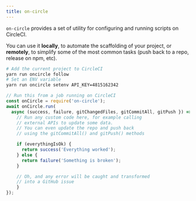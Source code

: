 ```yaml
---
title: on-circle
---
```


`on-circle` provides a set of utility for configuring and running scripts on
CircleCI.

You can use it **locally**, to automate the scaffolding of your project, or
**remotely**, to simplify some of the most common tasks (push back to a repo,
release on npm, etc).

```sh
# Add the current project to CircleCI
yarn run oncircle follow
# Set an ENV variable
yarn run oncircle setenv API_KEY=4815162342
```

```javascript
// Run this from a job running on CircleCI
const onCircle = require('on-circle');
await onCircle.run(
  async (success, failure, gitChangedFiles, gitCommitAll, gitPush }) => {
    // Run any custom code here, for example calling
    // external APIs to update some data.
    // You can even update the repo and push back
    // using the gitCommitAll() and gitPush() methods

    if (everythingIsOk) {
      return success('Everything worked');
    } else {
      return failure('Something is broken');
    }

    // Oh, and any error will be caught and transformed
    // into a GitHub issue
    }
});
```
